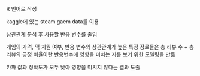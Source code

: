 R 언어로 작성

kaggle에 있는 steam gaem data를 이용

상관관계 분석 후 사용할 반응 변수를 줄임

게임의 가격, 맥 지원 여부, 반응 변수와 상관관계가 높은 특정 장르들은 총 리뷰 수 + 총 리뷰의 긍정 비율이란 반응변수에 영향을 미치는 지를 보기 위한 모델링을 만듦

카파 값과 정확도가 모두 낮아 영향을 미치지 않다는 결과 도출
